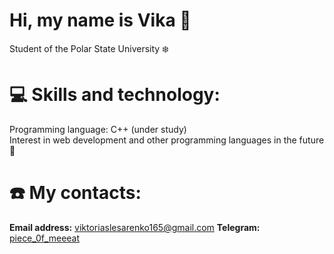 # Hi, my name is Vika 👋
Student of the Polar State University :snowflake:
# :computer: Skills and technology:
Programming language: C++ (under study)     
Interest in web development and other programming languages in the future :book:
# :telephone: My contacts:
**Email address:** [viktoriaslesarenko165@gmail.com](mailto:viktoriaslesarenko165@gmail.com)
**Telegram:** [piece_0f_meeeat](https://t.me/piece_0f_meeeat)
<!--
**0Viktoria0/0Viktoria0** is a ✨ _special_ ✨ repository because its `README.md` (this file) appears on your GitHub profile.

Here are some ideas to get you started:

- 🔭 I’m currently working on ...
- 🌱 I’m currently learning ...
- 👯 I’m looking to collaborate on ...
- 🤔 I’m looking for help with ...
- 💬 Ask me about ...
- 📫 How to reach me: ...
- 😄 Pronouns: ...
- ⚡ Fun fact: ...
-->
